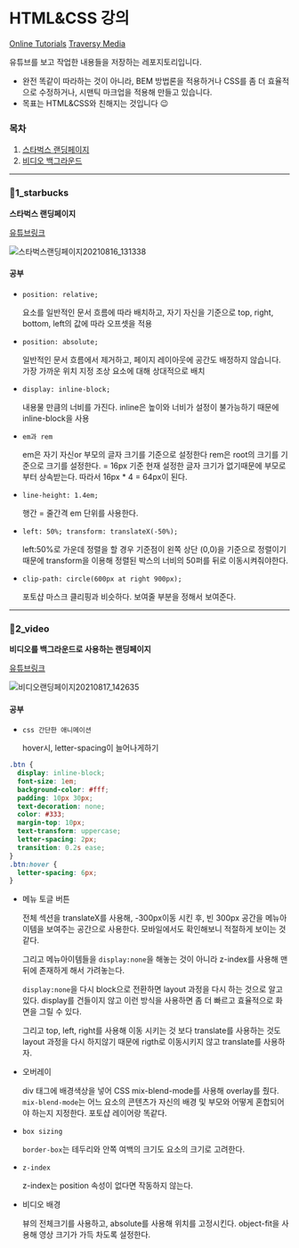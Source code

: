 # HTML&CSS 강의

[Online Tutorials](https://www.youtube.com/channel/UCbwXnUipZsLfUckBPsC7Jog)
[Traversy Media](https://www.youtube.com/channel/UC29ju8bIPH5as8OGnQzwJyA)

유튜브를 보고 작업한 내용들을 저장하는 레포지토리입니다.

- 완전 똑같이 따라하는 것이 아니라, BEM 방법론을 적용하거나 CSS를 좀 더 효율적으로 수정하거나, 시맨틱 마크업을 적용해 만들고 있습니다.
- 목표는 HTML&CSS와 친해지는 것입니다 😉

### 목차

1. [스타벅스 랜딩페이지](#1_starbucks)
2. [비디오 백그라운드](#2_video)

---

### 📁1_starbucks

**스타벅스 랜딩페이지** 

[유튜브링크](https://www.youtube.com/watch?v=91Q6RvKvd7o)

![스타벅스랜딩페이지20210816_131338](https://user-images.githubusercontent.com/44540726/129510676-6caf25a2-8302-4783-a598-52fc5b22c30c.gif)

#### 공부

- `position: relative;`

  요소를 일반적인 문서 흐름에 따라 배치하고, 자기 자신을 기준으로 top, right, bottom, left의 값에 따라 오프셋을 적용

- `position: absolute;`

  일반적인 문서 흐름에서 제거하고, 페이지 레이아웃에 공간도 배정하지 않습니다.
  가장 가까운 위치 지정 조상 요소에 대해 상대적으로 배치

- `display: inline-block;`

  내용물 만큼의 너비를 가진다. inline은 높이와 너비가 설정이 불가능하기 때문에 inline-block을 사용

- `em과 rem`

  em은 자기 자신or 부모의 글자 크기를 기준으로 설정한다
  rem은 root의 크기를 기준으로 크기를 설정한다. = 16px 기준
  현재 설정한 글자 크기가 없기때문에 부모로 부터 상속받는다.
  따라서 16px \* 4 = 64px이 된다.

- `line-height: 1.4em;`

  행간 = 줄간격
  em 단위를 사용한다.

- `left: 50%; transform: translateX(-50%);`

  left:50%로 가운데 정렬을 할 경우
  기준점이 왼쪽 상단 (0,0)을 기준으로 정렬이기 때문에
  transform을 이용해 정렬된 박스의 너비의 50퍼를 뒤로 이동시켜줘야한다.

- `clip-path: circle(600px at right 900px);`

  포토샵 마스크 클리핑과 비슷하다. 보여줄 부분을 정해서 보여준다.

---

### 📁2_video

**비디오를 백그라운드로 사용하는 랜딩페이지** 

[유튜브링크](https://www.youtube.com/watch?v=8MgpE2DTTKA)

![비디오랜딩페이지20210817_142635](https://user-images.githubusercontent.com/44540726/129668487-27a42260-f0d3-4f77-9d6c-3a0e04141525.gif)

#### 공부

- `css 간단한 애니메이션`

  hover시, letter-spacing이 늘어나게하기

```css
.btn {
  display: inline-block;
  font-size: 1em;
  background-color: #fff;
  padding: 10px 30px;
  text-decoration: none;
  color: #333;
  margin-top: 10px;
  text-transform: uppercase;
  letter-spacing: 2px;
  transition: 0.2s ease;
}
.btn:hover {
  letter-spacing: 6px;
}
```

- 메뉴 토글 버튼

  전체 섹션을 translateX를 사용해, -300px이동 시킨 후, 빈 300px 공간을 메뉴아이템을 보여주는 공간으로 사용한다.
  모바일에서도 확인해보니 적절하게 보이는 것 같다.

  그리고 메뉴아이템들을 `display:none`을 해놓는 것이 아니라 z-index를 사용해 맨 뒤에 존재하게 해서 가려놓는다.

  `display:none`을 다시 block으로 전환하면 layout 과정을 다시 하는 것으로 알고있다. display를 건들이지 않고 이런 방식을 사용하면 좀 더 빠르고 효율적으로 화면을 그릴 수 있다.

  그리고 top, left, right를 사용해 이동 시키는 것 보다 translate를 사용하는 것도 layout 과정을 다시 하지않기 때문에 rigth로 이동시키지 않고 translate를 사용하자.

- 오버레이

  div 태그에 배경색상을 넣어 CSS mix-blend-mode를 사용해 overlay를 줬다.
  `mix-blend-mode`는 어느 요소의 콘텐츠가 자신의 배경 및 부모와 어떻게 혼합되어야 하는지 지정한다.
  포토샵 레이어랑 똑같다.

- `box sizing`

  `border-box`는 테두리와 안쪽 여백의 크기도 요소의 크기로 고려한다.

- `z-index`

  z-index는 position 속성이 없다면 작동하지 않는다.

- 비디오 배경

  뷰의 전체크기를 사용하고, absolute를 사용해 위치를 고정시킨다.
  object-fit을 사용해 영상 크기가 가득 차도록 설정한다.
